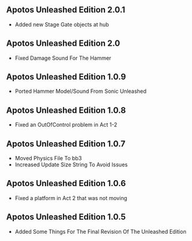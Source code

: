 ## Apotos Unleashed Edition 2.0.1

- Added new Stage Gate objects at hub


## Apotos Unleashed Edition 2.0

- Fixed Damage Sound For The Hammer


## Apotos Unleashed Edition 1.0.9

- Ported Hammer Model/Sound From Sonic Unleashed


## Apotos Unleashed Edition 1.0.8

- Fixed an OutOfControl problem in Act 1-2


## Apotos Unleashed Edition 1.0.7

- Moved Physics File To bb3 
- Increased Update Size String To Avoid Issues


## Apotos Unleashed Edition 1.0.6

- Fixed a platform in Act 2 that was not moving


## Apotos Unleashed Edition 1.0.5

- Added Some Things For The Final Revision Of The Unleashed Edition